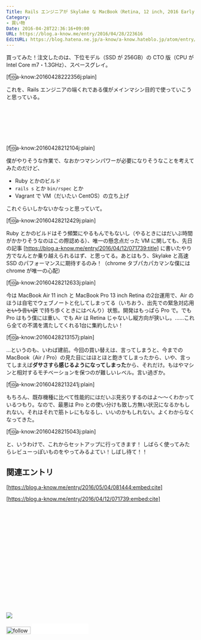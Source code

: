 ```yaml
---
Title: Rails エンジニアが Skylake な MacBook（Retina, 12 inch, 2016 Early）をメインマシンにすべく買ってみた
Category:
- 買い物
Date: 2016-04-28T22:36:16+09:00
URL: https://blog.a-know.me/entry/2016/04/28/223616
EditURL: https://blog.hatena.ne.jp/a-know/a-know.hateblo.jp/atom/entry/6653812171393473516
---
```


買ってみた！注文したのは、下位モデル（SSD が 256GB）の CTO 版（CPU が Intel Core m7・1.3GHz）、スペースグレイ。


[f:id:a-know:20160428222356j:plain]



これを、Rails エンジニアの端くれである僕がメインマシン目的で使っていこうと思っている。



<!-- more -->



<script async src="//pagead2.googlesyndication.com/pagead/js/adsbygoogle.js"></script>
<!-- article-top -->
<ins class="adsbygoogle"
     style="display:inline-block;width:728px;height:90px"
     data-ad-client="ca-pub-3463034538369189"
     data-ad-slot="8367620130"></ins>
<script>
(adsbygoogle = window.adsbygoogle || []).push({});
</script>



[f:id:a-know:20160428212104j:plain]



僕がやりそうな作業で、なおかつマシンパワーが必要になりそうなことを考えてみたのだけど、


* Ruby とかのビルド
* `rails s` とか `bin/rspec` とか
* Vagrant で VM（だいたい CentOS）の立ち上げ


これぐらいしかないかなっと思っていて。


[f:id:a-know:20160428212429j:plain]



Ruby とかのビルドはそう頻繁にやるもんでもないし（やるときにはだいぶ時間がかかりそうなのはこの際認める）、唯一の懸念点だった VM に関しても、先日の記事 [https://blog.a-know.me/entry/2016/04/12/071739:title] に書いたやり方でなんとか乗り越えられるはず、と思ってる。あとはもう、Skylake と高速 SSD のパフォーマンスに期待するのみ！（chrome タブパカパカマンな僕には chrome が唯一の心配）


[f:id:a-know:20160428212633j:plain]



今は MacBook Air 11 inch と MacBook Pro 13 inch Retina の2台運用で、Air のほうは自宅でウェブノートと化してしまってる（いちおう、出先での緊急対応用 ~~という言い訳~~ で持ち歩くときにはべんり）状態。開発はもっぱら Pro で。でも Pro はもう僕には重い、でも Air は Retina じゃないし縦方向が狭いし。......これら全ての不満を満たしてくれる1台に集約したい！


[f:id:a-know:20160428213157j:plain]



...というのも、いわば建前。今回の買い替えは、言ってしまうと、今までの MacBook（Air / Pro）の見た目にはほとほと飽きてしまったから、いや、言ってしまえば**ダサさすら感じるようになってしまった**から、それだけ。もはやマシンと相対するモチベーションを保つのが難しいレベル。言い過ぎか。


[f:id:a-know:20160428213241j:plain]



もちろん、既存機種に比べて性能的にはだいぶ見劣りするのはよ〜〜くわかっているつもり。なので、最悪は Pro との使い分けも致し方無い状況になるかもしれない。それはそれで筋トレにもなるし、いいのかもしれない。よくわからなくなってきた。


[f:id:a-know:20160428215043j:plain]



と、いうわけで、これからセットアップに行ってきます！
しばらく使ってみたらレビューっぽいものをやってみるよてい！しばし待て！！


## 関連エントリ

[https://blog.a-know.me/entry/2016/05/04/081444:embed:cite]


[https://blog.a-know.me/entry/2016/04/12/071739:embed:cite]





<div>
<br>
<script async src="//pagead2.googlesyndication.com/pagead/js/adsbygoogle.js"></script>
<!-- article-bottom2 -->
<ins class="adsbygoogle"
     style="display:inline-block;width:300px;height:250px"
     data-ad-client="ca-pub-3463034538369189"
     data-ad-slot="5274552934"></ins>
<script>
(adsbygoogle = window.adsbygoogle || []).push({});
</script>

<a href="http://bit.ly/grass-graph" target='blank' rel="nofollow"><img src="https://cdn-ak.f.st-hatena.com/images/fotolife/a/a-know/20170405/20170405220342.png"></a>
<br>
</div>

<div>
<a href='http://cloud.feedly.com/#subscription%2Ffeed%2Fhttp%3A%2F%2Fblog.a-know.me%2Ffeed'  target='blank'><img id='feedlyFollow' src='//s3.feedly.com/img/follows/feedly-follow-rectangle-volume-small_2x.png' alt='follow us in feedly' width='65' height='20'></a>



<iframe src="//blog.hatena.ne.jp/a-know/a-know.hateblo.jp/subscribe/iframe" allowtransparency="true" frameborder="0" scrolling="no" width="150" height="28"></iframe>
</div>


<script src="https://moshi-moshi.moshimo.works/moshimoshi/a_know_blog/2016-04-28-223616?title=Rails%20%E3%82%A8%E3%83%B3%E3%82%B8%E3%83%8B%E3%82%A2%E3%81%8C%20Skylake%20%E3%81%AA%20MacBook%EF%BC%88Retina,%2012%20inch,%202016%20Early%EF%BC%89%E3%82%92%E3%83%A1%E3%82%A4%E3%83%B3%E3%83%9E%E3%82%B7%E3%83%B3%E3%81%AB%E3%81%99%E3%81%B9%E3%81%8F%E8%B2%B7%E3%81%A3%E3%81%A6%E3%81%BF%E3%81%9F"></script>
